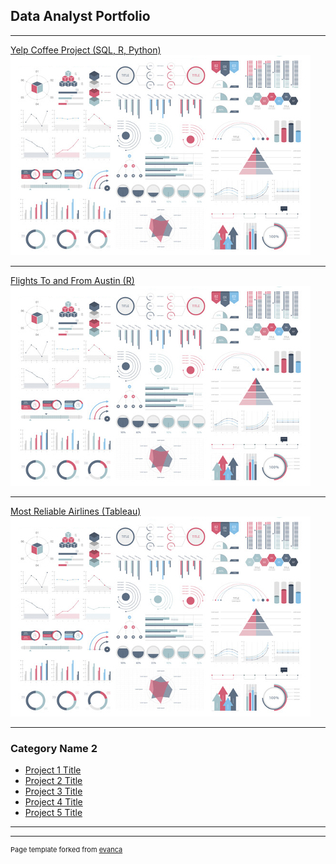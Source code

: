 ## Data Analyst Portfolio

---
 

[Yelp Coffee Project (SQL, R, Python)](https://github.com/mwodka2/mwodka2.github.io/blob/master/Yelp%20Coffee%20Project.html)
<img src="images/dummy_thumbnail.jpg?raw=true"/>

---
[Flights To and From Austin (R)](https://rpubs.com/mwodka2/flight_delays_project)
<img src="images/dummy_thumbnail.jpg?raw=true"/>

---
[Most Reliable Airlines (Tableau)]()
<img src="images/dummy_thumbnail.jpg?raw=true"/>

---

### Category Name 2

- [Project 1 Title](http://example.com/)
- [Project 2 Title](http://example.com/)
- [Project 3 Title](http://example.com/)
- [Project 4 Title](http://example.com/)
- [Project 5 Title](http://example.com/)

---




---
<p style="font-size:11px">Page template forked from <a href="https://github.com/evanca/quick-portfolio">evanca</a></p>
<!-- Remove above link if you don't want to attibute -->
